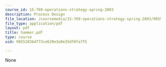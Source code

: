 ```yaml
---
course_id: 15-769-operations-strategy-spring-2003
description: Process Design
file_location: /coursemedia/15-769-operations-strategy-spring-2003/9055283bd773ce629e3a9e35df8fa7f5_hammer.pdf
file_type: application/pdf
layout: pdf
title: hammer.pdf
type: course
uid: 9055283bd773ce629e3a9e35df8fa7f5

---
```

None